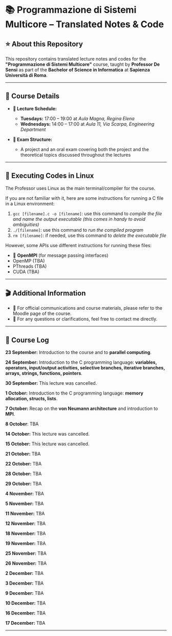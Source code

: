 # 📚 Programmazione di Sistemi Multicore – Translated Notes & Code

## ⭐ About this Repository

This repository contains translated lecture notes and codes for the **"Programmazione di Sistemi Multicore"** course, taught by **Professor De Sensi** as part of the **Bachelor of Science in Informatica** at **Sapienza Università di Roma**.

---

## 📍 Course Details

- **📅 Lecture Schedule:**
  - **Tuesdays:** 17:00 – 19:00 at *Aula Magna, Regina Elena*
  - **Wednesdays:** 14:00 – 17:00 at *Aula 11, Via Scarpa, Engineering Department*

- **🧪 Exam Structure:**
  - A project and an oral exam covering both the project and the theoretical topics discussed throughout the lectures

---

## 🚨 Executing Codes in Linux

The Professor uses Linux as the main terminal/compiler for the course.

If you are not familiar with it, here are some instructions for running a C file in a Linux environment:

1) `gcc [filename].c -o [filename]`: use this command to *compile the file and name the output executable (this comes in handy to avoid ambiguities)*
2) `./[filename]`: use this command to *run the compiled program*
3) `rm [filename]`: if needed, use this command to *delete the executable file*

However, some APIs use different instructions for running these files:

- 📮 **OpenMPI** (for message passing interfaces)
- OpenMP (TBA)
- PThreads (TBA)
- CUDA (TBA)

---

## 🎬 Additional Information

- 📌 For official communications and course materials, please refer to the Moodle page of the course.
- 📩 For any questions or clarifications, feel free to contact me directly.

---

## 📖 Course Log
**23 September:** Introduction to the course and to **parallel computing**.

**24 September:** Introduction to the C programming language: **variables, operators, input/output activities, selective branches, iterative branches, arrays, strings, functions, pointers**.

**30 September:** This lecture was cancelled.

**1 October:** Introduction to the C programming language: **memory allocation, structs, lists**.

**7 October:** Recap on the **von Neumann architecture** and introduction to **MPI**.

**8 October**: TBA

**14 October:** This lecture was cancelled.

**15 October:** This lecture was cancelled.

**21 October:** TBA

**22 October:** TBA

**28 October:** TBA

**29 October:** TBA

**4 November:** TBA

**5 November:** TBA

**11 November:** TBA

**12 November:** TBA

**18 November:** TBA

**19 November:** TBA

**25 November:** TBA

**26 November:** TBA

**2 December:** TBA

**3 December:** TBA

**9 December:** TBA

**10 December:** TBA

**16 December:** TBA

**17 December:** TBA

---
